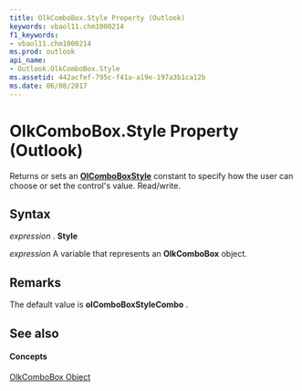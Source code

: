 ```yaml
---
title: OlkComboBox.Style Property (Outlook)
keywords: vbaol11.chm1000214
f1_keywords:
- vbaol11.chm1000214
ms.prod: outlook
api_name:
- Outlook.OlkComboBox.Style
ms.assetid: 442acfef-795c-f41a-a19e-197a3b1ca12b
ms.date: 06/08/2017
---
```



# OlkComboBox.Style Property (Outlook)

Returns or sets an **[OlComboBoxStyle](olcomboboxstyle-enumeration-outlook.md)** constant to specify how the user can choose or set the control's value. Read/write.


## Syntax

 _expression_ . **Style**

 _expression_ A variable that represents an **OlkComboBox** object.


## Remarks

The default value is **olComboBoxStyleCombo** .


## See also


#### Concepts


[OlkComboBox Object](olkcombobox-object-outlook.md)

